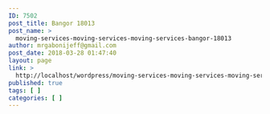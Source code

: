 ```yaml
---
ID: 7502
post_title: Bangor 18013
post_name: >
  moving-services-moving-services-moving-services-bangor-18013
author: mrgabonijeff@gmail.com
post_date: 2018-03-28 01:47:40
layout: page
link: >
  http://localhost/wordpress/moving-services-moving-services-moving-services-bangor-18013/
published: true
tags: [ ]
categories: [ ]
---
```

